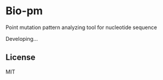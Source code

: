 # Bio-pm
Point mutation pattern analyzing tool for nucleotide sequence

Developing...

License
----
MIT
